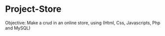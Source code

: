 # Project-Store
Objective: Make a crud in an online store, using (Html, Css, Javascripts, Php and MySQL)
